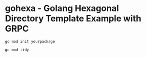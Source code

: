 # gohexa - Golang Hexagonal Directory Template Example with GRPC

```
go mod init yourpackage
```

```
go mod tidy
```